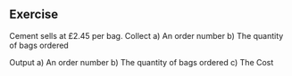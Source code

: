 ## Exercise
Cement sells at £2.45 per bag.
Collect	a)	An order number
		b)	The quantity of bags ordered

Output 	a)	An order number
		b)	The quantity of bags ordered
		c)	The Cost
